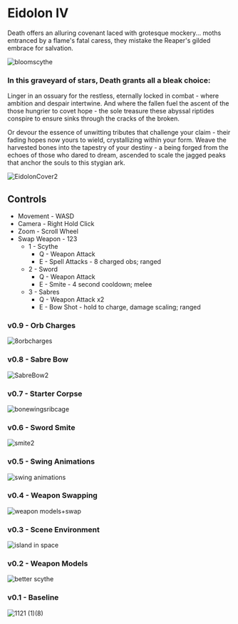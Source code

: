 # Eidolon IV
Death offers an alluring covenant laced with grotesque mockery... moths entranced by a flame's fatal caress, they mistake the Reaper's gilded embrace for salvation. 

![bloomscythe](https://github.com/user-attachments/assets/242617d9-403b-4d6b-b380-9c3c36c3945c)

### In this graveyard of stars, Death grants all a bleak choice:

Linger in an ossuary for the restless, eternally locked in combat - where ambition and despair intertwine. And where the fallen fuel the ascent of the those hungrier to covet hope - the sole treasure these abyssal riptides conspire to ensure sinks through the cracks of the broken. 

Or devour the essence of unwitting tributes that challenge your claim - their fading hopes now yours to wield, crystallizing within your form. Weave the harvested bones into the tapestry of your destiny - a being forged from the echoes of those who dared to dream, ascended to scale the jagged peaks that anchor the souls to this stygian ark. 

![EidolonCover2](https://github.com/user-attachments/assets/ab21c879-3dcf-4c63-b71a-4d41af848805)

## Controls
- Movement - WASD
- Camera - Right Hold Click
- Zoom - Scroll Wheel
- Swap Weapon - 123 
    - 1 - Scythe 
        - Q - Weapon Attack
        - E - Spell Attacks - 8 charged obs; ranged 
    - 2 - Sword 
        - Q - Weapon Attack
        - E - Smite - 4  second cooldown; melee
    - 3 - Sabres
        - Q - Weapon Attack x2
        - E - Bow Shot - hold to charge, damage scaling; ranged


### v0.9 - Orb Charges 
![8orbcharges](https://github.com/user-attachments/assets/90c55e1c-8263-4d38-96b0-38ea42274176)

### v0.8 - Sabre Bow
![SabreBow2](https://github.com/user-attachments/assets/4de5e2c6-ce47-4229-9151-49f68e870600)

### v0.7 - Starter Corpse
![bonewingsribcage](https://github.com/user-attachments/assets/a82fc47a-7fa0-4026-9fc5-9281ae64d43a)

### v0.6 - Sword Smite
![smite2](https://github.com/user-attachments/assets/21244e01-d1bd-45fd-a704-53f1261dcafe)

### v0.5 - Swing Animations
![swing animations](https://github.com/user-attachments/assets/a7cea382-d56e-442f-8ef9-c9d9229f9a38)

### v0.4 - Weapon Swapping
![weapon models+swap](https://github.com/user-attachments/assets/ed580b7c-4e8e-411b-b29e-fe6ae3f4ff36)

### v0.3 - Scene Environment
![island in space](https://github.com/user-attachments/assets/59274513-1c79-44ea-ab8b-1e81c81812d8)

### v0.2 - Weapon Models
![better scythe](https://github.com/user-attachments/assets/974f8599-24f1-45c0-a624-ba313d6ced2b)

### v0.1 - Baseline
![1121 (1)(8)](https://github.com/user-attachments/assets/9247e7c6-6cd0-4a21-8616-d08d82f591cf)

